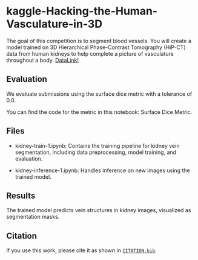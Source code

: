 # kaggle-Hacking-the-Human-Vasculature-in-3D
The goal of this competition is to segment blood vessels. You will create a model trained on 3D Hierarchical Phase-Contrast Tomography (HiP-CT) data from human kidneys to help complete a picture of vasculature throughout a body.
[DataLink!](https://www.kaggle.com/competitions/blood-vessel-segmentation/data)

## Evaluation
We evaluate submissions using the surface dice metric with a tolerance of 0.0.

You can find the code for the metric in this notebook: Surface Dice Metric.

## Files

 - kidney-train-1.ipynb: Contains the training pipeline for kidney vein segmentation, including data preprocessing, model training, and evaluation.

 - kidney-inference-1.ipynb: Handles inference on new images using the trained model.

## Results

The trained model predicts vein structures in kidney images, visualized as segmentation masks.

## Citation  
If you use this work, please cite it as shown in [`CITATION.bib`](CITATION.bib).

